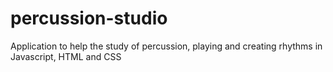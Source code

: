 # percussion-studio
Application to help the study of percussion, playing and creating rhythms in Javascript, HTML and CSS
